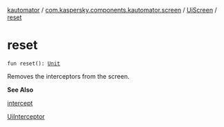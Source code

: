 [kautomator](../../index.md) / [com.kaspersky.components.kautomator.screen](../index.md) / [UiScreen](index.md) / [reset](./reset.md)

# reset

`fun reset(): `[`Unit`](https://kotlinlang.org/api/latest/jvm/stdlib/kotlin/-unit/index.html)

Removes the interceptors from the screen.

**See Also**

[intercept](intercept.md)

[UiInterceptor](../../com.kaspersky.components.kautomator.intercept.base/-ui-interceptor/index.md)

